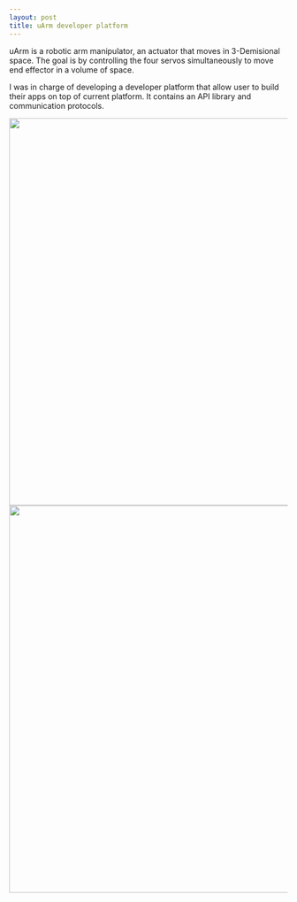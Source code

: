 ```yaml
---
layout: post
title: uArm developer platform
---
```


uArm is a robotic arm manipulator, an actuator that moves in 3-Demisional space. The goal is by controlling the four servos simultaneously to move end effector in a volume of space.

I was in charge of developing a developer platform that allow user to build their apps on top of current platform. It contains an API library and communication protocols. 

<img src="{{ site.baseurl }}/img/arm/arm.jpg" width="700">

<img src="{{ site.baseurl }}/img/arm/cover.jpg" width="700">




